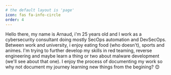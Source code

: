 ```yaml
---
# the default layout is 'page'
icon: fas fa-info-circle
order: 4
---
```


Hello there, my name is Arnaud, i'm 25 years old and I work as a cybersecurity consultant doing mostly SecOps automation and DevSecOps.
Between work and university, i enjoy eating food (who doesn't), sports and animes. 
I'm trying to further develop my skills in red teaming, reverse engineering and maybe learn a thing or two about malware development (we'll see about that one).
I enjoy the process of documenting my work so why not document my journey learning new things from the begining? 😊